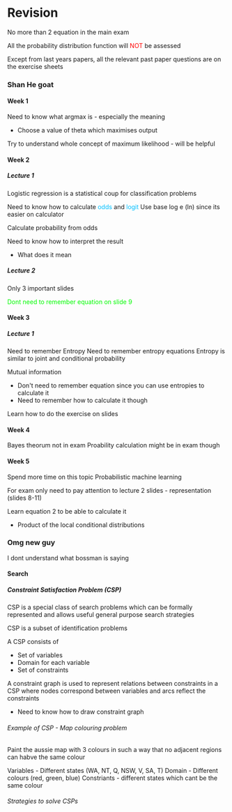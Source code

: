 # Revision
No more than 2 equation in the main exam

All the probability distribution function will <span style="color:#ff0000">NOT</span> be assessed

Except from last years papers, all the relevant past paper questions are on the exercise sheets

### Shan He goat
#### Week 1
Need to know what argmax is - especially the meaning
- Choose a value of theta which maximises output

Try to understand whole concept of maximum likelihood - will be helpful

#### Week 2
##### Lecture 1
Logistic regression is a statistical coup for classification problems

Need to know how to calculate <span style="color:#00bfff">odds</span> and <span style="color:#00bfff">logit</span>
Use base log e (ln) since its easier on calculator

Calculate probability from odds

Need to know how to interpret the result
- What does it mean

##### Lecture 2
Only 3 important slides

<span style="color:#00fc00">Dont need to remember equation on slide 9</span>


#### Week 3
##### Lecture 1
Need to remember Entropy 
Need to remember entropy equations
Entropy is similar to joint and conditional probability

Mutual information
- Don't need to remember equation since you can use entropies to calculate it
- Need to remember how to calculate it though

Learn how to do the exercise on slides

#### Week 4
Bayes theorum not in exam
Proability calculation might be in exam though

#### Week 5
Spend more time on this topic
Probabilistic machine learning

For exam only need to pay attention to lecture 2 slides - representation (slides 8-11)


Learn equation 2 to be able to calculate it
- Product of the local conditional distributions

### Omg new guy
I dont understand what bossman is saying
#### Search

##### Constraint Satisfaction Problem (CSP)
CSP is a special class of search problems which can be formally represented and allows useful general purpose search strategies

CSP is a subset of identification problems

A CSP consists of
- Set of variables
- Domain for each variable
- Set of constraints

A constraint graph is used to represent relations between constraints in a CSP where nodes correspond between variables and arcs reflect the constraints
- Need to know how to draw constraint graph

###### Example of CSP - Map colouring problem
Paint the aussie map with 3 colours in such a way that no adjacent regions can habve the same colour

Variables - Different states (WA, NT, Q, NSW, V, SA, T)
Domain - Different colours (red, green, blue)
Constriants - different states which cant be the same colour

###### Strategies to solve CSPs
